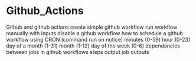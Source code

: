 # Github_Actions
Github and github actions
create simple github workflow
run workflow manually with inputs
disable a github workflow 
how to schedule a github workflow using CRON (command run on notice)
    minutes (0-59)
    hour (0-23)
    day of a month (1-31)
    month (1-12)
    day of the week (0-6)
dependancies between jobs in github workflows
steps output
job outputs


